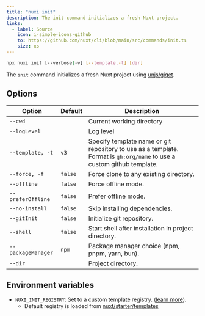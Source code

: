 ```yaml
---
title: "nuxi init"
description: The init command initializes a fresh Nuxt project.
links:
  - label: Source
    icon: i-simple-icons-github
    to: https://github.com/nuxt/cli/blob/main/src/commands/init.ts
    size: xs
---
```


```bash [Terminal]
npx nuxi init [--verbose|-v] [--template,-t] [dir]
```

The `init` command initializes a fresh Nuxt project using [unjs/giget](https://github.com/unjs/giget).

## Options

Option        | Default          | Description
-------------------------|-----------------|------------------
`--cwd` | | Current working directory
`--logLevel` | | Log level
`--template, -t` | `v3` | Specify template name or git repository to use as a template. Format is `gh:org/name` to use a custom github template.
`--force, -f` | `false` | Force clone to any existing directory.
`--offline` | `false` | Force offline mode.
`--preferOffline` | `false` | Prefer offline mode.
`--no-install` | `false` | Skip installing dependencies.
`--gitInit` | `false` | Initialize git repository.
`--shell` | `false` | Start shell after installation in project directory.
`--packageManager` | `npm` | Package manager choice (npm, pnpm, yarn, bun).
`--dir` | | Project directory.

## Environment variables

- `NUXI_INIT_REGISTRY`: Set to a custom template registry. ([learn more](https://github.com/unjs/giget#custom-registry)).
  - Default registry is loaded from [nuxt/starter/templates](https://github.com/nuxt/starter/tree/templates/templates)

